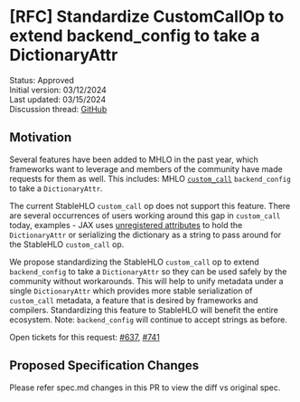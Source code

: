 # [RFC] Standardize CustomCallOp to extend backend_config to take a DictionaryAttr

Status: Approved<br/>
Initial version: 03/12/2024<br/>
Last updated: 03/15/2024<br/>
Discussion thread: [GitHub](https://github.com/openxla/stablehlo/pull/2097)

## Motivation

Several features have been added to MHLO in the past year, which frameworks want
to leverage and members of the community have made requests for them as well.
This includes: MHLO
[`custom_call`](https://github.com/tensorflow/mlir-hlo/blob/master/mhlo/IR/hlo_ops.td#L2483)
`backend_config` to take a `DictionaryAttr`.

The current StableHLO `custom_call` op does not support this feature. There are several
occurrences of users working around this gap in `custom_call` today, examples -
JAX uses [unregistered attributes](https://github.com/google/jax/blob/1ed27ecebb92e916b45601e3a107971170a4592b/jaxlib/hlo_helpers.py#L191)
to hold the `DictionaryAttr` or serializing the dictionary as a string
to pass around for the StableHLO `custom_call` op.

We propose standardizing the StableHLO `custom_call` op to extend `backend_config`
to take a `DictionaryAttr` so they can be used safely by the community without
workarounds. This will help to unify metadata under a single `DictionaryAttr` which
provides more stable serialization of `custom_call` metadata, a feature that is
desired by frameworks and compilers. Standardizing this feature to StableHLO
will benefit the entire ecosystem.
Note: `backend_config` will continue to accept strings as before.

Open tickets for this request: [#637](https://github.com/openxla/stablehlo/issues/637),
[#741](https://github.com/openxla/stablehlo/issues/741)

## Proposed Specification Changes

Please refer spec.md changes in this PR to view the diff vs original spec.
